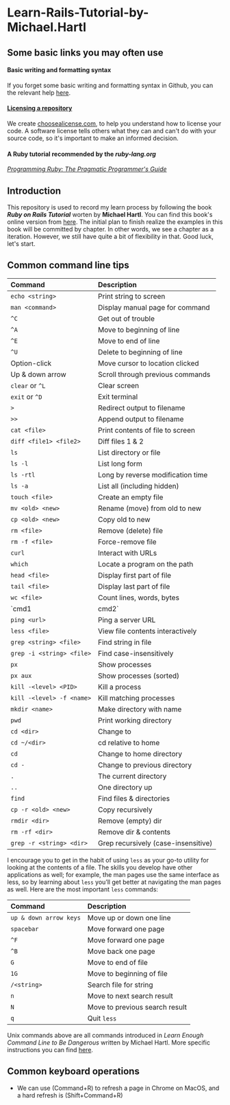 # Learn-Rails-Tutorial-by-Michael.Hartl

## Some basic links you may often use
#### Basic writing and formatting syntax
If you forget some basic writing and formatting syntax in Github, you can the relevant help 
[here](https://help.github.com/articles/basic-writing-and-formatting-syntax/#links).

#### [Licensing a repository](https://help.github.com/articles/licensing-a-repository/)
We create [choosealicense.com](https://choosealicense.com/), to help you understand how to license your code. A software 
license tells others what they can and can't do with your source code, so it's important to make an informed decision.

#### A Ruby tutorial recommended by the *ruby-lang.org*
[*Programming Ruby: The Pragmatic Programmer's Guide*](http://ruby-doc.com/docs/ProgrammingRuby/)


## Introduction
This repository is used to record my learn process by following the book **_Ruby on Rails Tutorial_** worten 
by **Michael Hartl**. You can find this book's online version from [here](https://www.railstutorial.org/book). 
The initial plan to finish realize the examples in this book will be committed by chapter. In other words, we see 
a chapter as a iteration. However, we still have quite a bit of flexibility in that. Good luck, let's start.


## Common command line tips
| Command | Description |
|:--- |:--- |
| `echo <string>` | Print string to screen |
| `man <command>` | Display manual page for command |
| `^C` | Get out of trouble |
| `^A` | Move to beginning of line |
| `^E` | Move to end of line |
| `^U` | Delete to beginning of line |
| Option-click | Move cursor to location clicked |
| Up & down arrow | Scroll through previous commands |
| `clear` or `^L` | Clear screen |
| `exit` or `^D` | Exit terminal |
| `>` | Redirect output to filename |
| `>>` | Append output to filename |
| `cat <file>` | Print contents of file to screen |
| `diff <file1> <file2>` | Diff files 1 & 2 |
| `ls` | List directory or file |
| `ls -l` | List long form |
| `ls -rtl` | Long by reverse modification time	 |
| `ls -a` | List all (including hidden) |
| `touch <file>` | Create an empty file |
| `mv <old> <new>` | Rename (move) from old to new |
| `cp <old> <new>` | Copy old to new |
| `rm <file>` | Remove (delete) file |
| `rm -f <file>` | Force-remove file |
| `curl` | Interact with URLs |
| `which` | Locate a program on the path	 |
| `head <file>` | Display first part of file |
| `tail <file>` | Display last part of file |
| `wc <file>` | Count lines, words, bytes |
| `cmd1 | cmd2` | Pipe `cmd1` to `cmd2` |
| `ping <url>` | Ping a server URL |
| `less <file>` | View file contents interactively |
| `grep <string> <file>` | Find string in file |
| `grep -i <string> <file>` | Find case-insensitively |
| `px` | Show processes |
| `px aux` | Show processes (sorted) |
| `kill -<level> <PID>` | Kill a process |
| `kill -<level> -f <name>` | Kill matching processes |
| `mkdir <name>` | Make directory with name |
| `pwd` | Print working directory |
| `cd <dir>` | Change to <dir> |
| `cd ~/<dir>` | cd relative to home |
| `cd` | Change to home directory |
| `cd -` | Change to previous directory |
| `.` | The current directory |
| `..` | One directory up |
| `find` | Find files & directories |
| `cp -r <old> <new>` | Copy recursively |
| `rmdir <dir>` | Remove (empty) dir |
| `rm -rf <dir>` | Remove dir & contents |
| `grep -r <string> <dir>` | Grep recursively (case-insensitive) |

I encourage you to get in the habit of using `less` as your go-to utility for looking at the contents of a file. The 
skills you develop have other applications as well; for example, the man pages use the same interface as less, so by 
learning about `less` you’ll get better at navigating the man pages as well. Here are the most important `less` commands:

| Command | Description |
|:---  |:---  |
| `up & down arrow keys` | Move up or down one line |
| `spacebar` | Move forward one page |
| `^F` | Move forward one page |
| `^B` | Move back one page |
| `G` | Move to end of file |
| `1G` | Move to beginning of file |
| `/<string>` | Search file for string |
| `n` | Move to next search result |
| `N` | Move to previous search result |
| `q` | Quit `less` |

Unix commands above are all commands introduced in *Learn Enough Command Line to Be Dangerous* written by Michael Hartl.
More specific instructions you can find [here](https://www.learnenough.com/command-line-tutorial).


## Common keyboard operations
- We can use (Command+R) to refresh a page in Chrome on MacOS, and a hard refresh is (Shift+Command+R)
